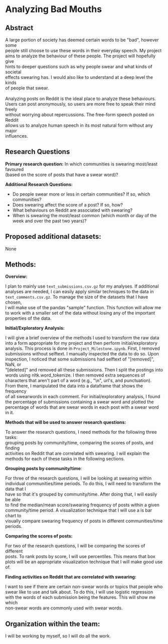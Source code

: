 # Analyzing Bad Mouths

## Abstract
A large portion of society has deemed certain words to be "bad", however some\
people still choose to use these words in their everyday speech. My project\
aims to analyze the behaviour of these people. The project will hopefully give\
hints to deeper questions such as why people swear and what kinds of societal\
effects swearing has. I would also like to understand at a deep level the kinds\
of people that swear.\
\
Analyzing posts on Reddit is the ideal place to analyze these behaviours. \
Users can post anonymously, so users are more free to speak their mind freely\
without worrying about repercussions. The free-form speech posted on Reddit \
allows us to analyze human speech in its most natural form without any major \
influences.

## Research Questions
**Primary research question:** In which communities is swearing most/least favoured\
(based on the score of posts that have a swear word)?

**Additional Research Questions:**
* Do people swear more or less in certain communities? If so, which communities?
* Does swearing affect the score of a post? If so, how?
* What behaviours on Reddit are associated with swearing?
* When is swearing the most/least common (which month or day of the week and over the past two years)? 

## Proposed additional datasets:
None

## Methods:
**Overview:**

I plan to mainly use `text_submissions.csv.gz` for my analyses. If additional \
analyses are needed, I can easily apply similar techniques to the data in\
`text_comments.csv.gz`. To manage the size of the datasets that I have chosen, \
I will make use of the pandas "sample" function. This function will allow me \
to work with a smaller set of the data without losing any of the important \
properties of the data.

**Initial/Exploratory Analysis:**

I will give a brief overview of the methods I used to transform the raw data\
into a form appropriate for my project and then perform initial/exploratory \
analysis. This process is done in `Project_Milestone.ipynb`. First, I removed\
submissions without selftext. I manually inspected the data to do so. Upon\
inspection, I noticed that some submissions had selftext of "[removed]", NaN, or \
"[deleted]" and removed all these submissions. Then I split the postings into\
words using nltk.word_tokenize. I then removed extra sequences of \
characters that aren't part of a word (e.g., "\n", url's, and punctuation). \
From there, I manipulated the data into a dataframe that shows the frequency \
of all swearwords in each comment. For initial/exploratory analysis, I found \
the percentage of submissions containing a swear word and plotted the \
percentage of words that are swear words in each post with a swear word in it.

**Methods that will be used to answer research questions:**

To answer the research questions, I need methods for the following three tasks:\
grouping posts by community/time, comparing the scores of posts, and finding \
activities on Reddit that are correlated with swearing. I will explain the\
methods for each of these tasks in the following sections.

**Grouping posts by community/time**:

For three of the research questions, I will be looking at swearing within \
individual communities/time periods. To do this, I will need to transform the data that I \
have so that it's grouped by community/time. After doing that, I will easily be able\
to find the median/mean score/swearing frequency of posts within a given \
community/time period. A visualization technique that I will use a is bar chart to \
visually compare swearing frequency of posts in different communities/time periods.

**Comparing the scores of posts:**

For two of the research questions, I will be comparing the scores of different \
posts. To rank posts by score, I will use percentiles. This means that box \
plots will be an appropriate visualization technique that I will make good use\
of.


**Finding activities on Reddit that are correlated with swearing:**


I want to see if there are certain non-swear words or topics that people who\
swear like to use and talk about. To do this, I will use logistic regression \
with the words of each submission being the features. This will show me which \
non-swear words are commonly used with swear words.


## Organization within the team:
I will be working by myself, so I will do all the work.
